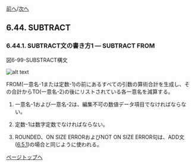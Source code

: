 <!--navi start-->
[前へ](6-43.md)/[次へ](6-44-2.md)
<!--navi end-->
## 6.44. SUBTRACT

### 6.44.1. SUBTRACT文の書き方1 ― SUBTRACT FROM

図6-99-SUBSTRACT構文

![alt text](Image/6-99-Subtract.png)

FROM(一意名-1または定数-1)の前にあるすべての引数の算術合計を生成し、その合計からTO(一意名-2)の後にリストされている各一意名を減算する。

1. 一意名-1および一意名-2は、編集不可の数値データ項目でなければならない。

2. 定数-1は数字定数でなければならない。

3. ROUNDED、ON SIZE ERRORおよびNOT ON SIZE ERROR句は、ADD文([6.5.1](6-5-1.md))の場合と同じように使われる。

[ページトップへ](6-44-1.md)
